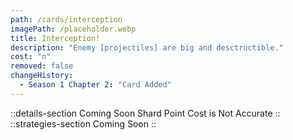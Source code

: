 ```yaml
---
path: /cards/interception
imagePath: /placeholder.webp
title: Interception!
description: "Enemy [projectiles] are big and desctructible."
cost: "n"
removed: false
changeHistory:
  - Season 1 Chapter 2: "Card Added"
---
```

::details-section
Coming Soon
Shard Point Cost is Not Accurate
::
::strategies-section
Coming Soon
::